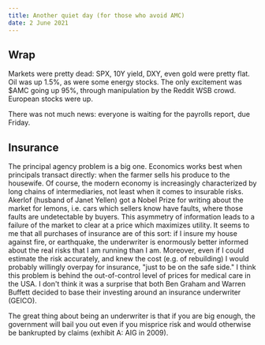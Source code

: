 ```yaml
---
title: Another quiet day (for those who avoid AMC)
date: 2 June 2021
---
```


## Wrap

Markets were pretty dead: SPX, 10Y yield, DXY, even gold were pretty flat.
Oil was up 1.5%, as were some energy stocks.
The only excitement was $AMC going up 95%, through manipulation by the Reddit WSB crowd.
European stocks were up.

There was not much news: everyone is waiting for the payrolls report, due Friday.

## Insurance

The principal agency problem is a big one. 
Economics works best when principals transact directly: when the farmer sells his produce to the housewife.
Of course, the modern economy is increasingly characterized by long chains of intermediaries, not least when it comes to insurable risks.
Akerlof (husband of Janet Yellen) got a Nobel Prize for writing about the market for lemons, i.e. cars which sellers know have faults, where those faults are undetectable by buyers.
This asymmetry of information leads to a failure of the market to clear at a price which maximizes utility.
It seems to me that all purchases of insurance are of this sort: if I insure my house against fire, or earthquake, the underwriter is enormously better informed about the real risks that I am running than I am. 
Moreover, even if I could estimate the risk accurately, and knew the cost (e.g. of rebuilding) I would probably willingly overpay for insurance, "just to be on the safe side."
I think this problem is behind the out-of-control level of prices for medical care in the USA.
I don't think it was a surprise that both Ben Graham and Warren Buffett decided to base their investing around an insurance underwriter (GEICO).

The great thing about being an underwriter is that if you are big enough, the government will bail you out even if you misprice risk and would otherwise be bankrupted by claims (exhibit A: AIG in 2009).
